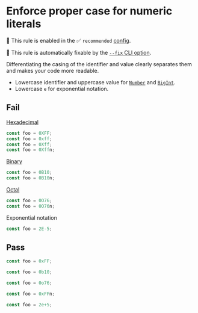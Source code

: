 # Enforce proper case for numeric literals

💼 This rule is enabled in the ✅ `recommended` [config](https://github.com/sindresorhus/eslint-plugin-unicorn#recommended-config).

🔧 This rule is automatically fixable by the [`--fix` CLI option](https://eslint.org/docs/latest/user-guide/command-line-interface#--fix).

<!-- end auto-generated rule header -->
<!-- Do not manually modify this header. Run: `npm run fix:eslint-docs` -->

Differentiating the casing of the identifier and value clearly separates them and makes your code more readable.

- Lowercase identifier and uppercase value for [`Number`](https://developer.mozilla.org/en-US/docs/Web/JavaScript/Data_structures#Number_type) and [`BigInt`](https://developer.mozilla.org/en-US/docs/Web/JavaScript/Data_structures#BigInt_type).
- Lowercase `e` for exponential notation.

## Fail

[Hexadecimal](https://developer.mozilla.org/en-US/docs/Web/JavaScript/Reference/Lexical_grammar#Hexadecimal)

```js
const foo = 0XFF;
const foo = 0xff;
const foo = 0Xff;
const foo = 0Xffn;
```

[Binary](https://developer.mozilla.org/en-US/docs/Web/JavaScript/Reference/Lexical_grammar#Binary)

```js
const foo = 0B10;
const foo = 0B10n;
```

[Octal](https://developer.mozilla.org/en-US/docs/Web/JavaScript/Reference/Lexical_grammar#Octal)

```js
const foo = 0O76;
const foo = 0O76n;
```

Exponential notation

```js
const foo = 2E-5;
```

## Pass

```js
const foo = 0xFF;
```

```js
const foo = 0b10;
```

```js
const foo = 0o76;
```

```js
const foo = 0xFFn;
```

```js
const foo = 2e+5;
```
